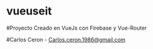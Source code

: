 # vueuseit

#Proyecto Creado en VueJs con Firebase y Vue-Router

#Carlos Ceron - Carlos.ceron.1986@gmail.com
